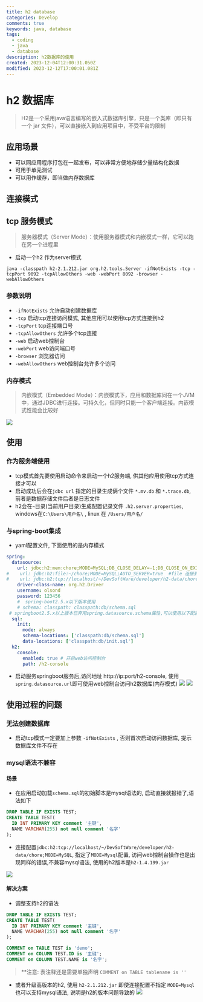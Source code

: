 ```yaml
---
title: h2 database
categories: Develop
comments: true
keywords: java, database
tags:
  - coding
  - java
  - database
description: h2数据库的使用
created: 2023-12-04T12:00:31.050Z
modified: 2023-12-12T17:00:01.081Z
---
```



# h2 数据库

>  H2是一个采用java语言编写的嵌入式数据库引擎，只是一个类库（即只有一个 jar 文件），可以直接嵌入到应用项目中，不受平台的限制
## 应用场景

- 可以同应用程序打包在一起发布，可以非常方便地存储少量结构化数据
- 可用于单元测试
- 可以用作缓存，即当做内存数据库
## 连接模式
## tcp 服务模式
> 服务器模式（Server Mode）：使用服务器模式和内嵌模式一样，它可以跑在另一个进程里
- 启动一个h2 作为server模式
```shell
java -classpath h2-2.1.212.jar org.h2.tools.Server -ifNotExists -tcp -tcpPort 9092 -tcpAllowOthers -web -webPort 8092 -browser -webAllowOthers
```
### 参数说明
- `-ifNotExists` 允许自动创建数据库
- `-tcp` 启动tcp连接访问模式, 其他应用可以使用tcp方式连接到h2
- `-tcpPort` tcp连接端口号
- `-tcpAllowOthers` 允许多个tcp连接
- `-web` 启动web控制台
- `-webPort` web访问端口号
- `-browser` 浏览器访问
- `-webAllowOthers` web控制台允许多个访问
### 内存模式
> 内嵌模式（Embedded Mode）：内嵌模式下，应用和数据库同在一个JVM中，通过JDBC进行连接。可持久化，但同时只能一个客户端连接。内嵌模式性能会比较好

![](embed-me.png)
## 使用
### 作为服务端使用
- tcp模式首先要使用启动命令来启动一个h2服务端, 供其他应用使用tcp方式连接才可以
- 启动成功后会在`jdbc url` 指定的目录生成俩个文件 `*.mv.db` 和 `*.trace.db`, 前者是数据存储文件后者是日志文件
- h2会在`~`目录(当前用户目录)生成配置记录文件 `.h2.server.properties`, windows在`C:\Users\用户名\` , linux 在 `/Users/用户名/`
### 与spring-boot集成
- yaml配置文件, 下面使用的是内存模式
```yaml
spring:
  datasource:
    url: jdbc:h2:mem:chore;MODE=MySQL;DB_CLOSE_DELAY=-1;DB_CLOSE_ON_EXIT=FALSE   #mem：连接到内存
#    url: jdbc:h2:file:~/chore;MODE=MySQL;AUTO_SERVER=true  #file 连接到文件
#    url: jdbc:h2:tcp://localhost/~/DevSoftWare/developer/h2-data/chore;MODE=MySQL;DB_CLOSE_DELAY=-1;DB_CLOSE_ON_EXIT=FALSE  # tcp  连接到tcp
    driver-class-name: org.h2.Driver
    username: olsond
    password: 123456
    #  spring-boot2.5.x以下版本使用
    # schema: classpath: classpath:db/schema.sql
 # springboot2.5.x以上版本已弃用spring.datasource.schema属性,可以使用以下配置初始化sql
  sql: 
    init:
      mode: always
      schema-locations: ['classpath:db/schema.sql']
      data-locations: ['classpath:db/init.sql']
  h2:
    console:
      enabled: true # 开启web访问控制台
      path: /h2-console
```
- 启动服务springboot服务后,访问地址 http://ip:port/h2-console, 使用`spring.datasource.url`即可使用web控制台访问h2数据库(内存模式)
![](embed.png)
![](embed-web.png)
## 使用过程的问题
### 无法创建数据库
- 启动tcp模式一定要加上参数 `-ifNotExists` , 否则首次启动访问数据库, 提示数据库文件不存在
### mysql语法不兼容
#### 场景
- 在应用启动加载`schema.sql`的初始脚本是mysql语法的, 启动直接就报错了,语法如下
```sql
DROP TABLE IF EXISTS TEST;
CREATE TABLE TEST(
  ID INT PRIMARY KEY comment '主键', 
  NAME VARCHAR(255) not null comment '名字'
);
```
- 连接配置`jdbc:h2:tcp://localhost/~/DevSoftWare/developer/h2-data/chore;MODE=MySQL`, 指定了`MODE=Mysql`配置, 访问web控制台操作也是出现同样的错误,不兼容mysql语法, 使用的h2版本是`h2-1.4.199.jar`

![](ddl-error.png)
#### 解决方案
- 调整支持h2的语法
```sql
DROP TABLE IF EXISTS TEST;
CREATE TABLE TEST(
  ID INT PRIMARY KEY comment '主键', 
  NAME VARCHAR(255) not null comment '名字'
);

COMMENT on TABLE TEST is 'demo';
COMMENT on COLUMN TEST.ID is '主键';
COMMENT on COLUMN TEST.NAME is '名字';
```

>**注意: 表注释还是需要单独声明 `COMMENT on TABLE tablename is ''`

- 或者升级高版本的h2, 使用 `h2-2.1.212.jar` 即使连接配置不指定 `MODE=Mysql`也可以支持mysql语法, 说明是h2的版本问题导致的
![](ddl-success.png)
